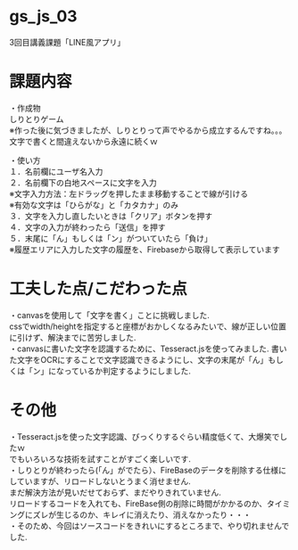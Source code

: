 # gs_js_03
3回目講義課題「LINE風アプリ」

# 課題内容  
・作成物    
しりとりゲーム  
※作った後に気づきましたが、しりとりって声でやるから成立するんですね。。。  文字で書くと間違えないから永遠に続くｗ


・使い方  
１．名前欄にユーザ名入力  
２．名前欄下の白地スペースに文字を入力  
※文字入力方法：左ドラッグを押したまま移動することで線が引ける  
※有効な文字は「ひらがな」と「カタカナ」のみ  
３．文字を入力し直したいときは「クリア」ボタンを押す  
４．文字の入力が終わったら「送信」を押す  
５．末尾に「ん」もしくは「ン」がついていたら「負け」  
※履歴エリアに入力した文字の履歴を、Firebaseから取得して表示しています  


# 工夫した点/こだわった点  
・canvasを使用して「文字を書く」ことに挑戦しました.  
cssでwidth/heightを指定すると座標がおかしくなるみたいで、線が正しい位置に引けず、解決までに苦労しました.  
・canvasに書いた文字を認識するために、Tesseract.jsを使ってみました.
書いた文字をOCRにすることで文字認識できるようにし、文字の末尾が「ん」もしくは「ン」になっているか判定するようにしました.



# その他  
・Tesseract.jsを使った文字認識、びっくりするぐらい精度低くて、大爆笑でしたｗ  
でもいろいろな技術を試すことがすごく楽しいです.  
・しりとりが終わったら(「ん」がでたら）、FireBaseのデータを削除する仕様にしていますが、リロードしないとうまく消せません.  
まだ解決方法が見いだせておらず、まだやりきれていません.  
リロードするコードを入れても、FireBase側の削除に時間がかかるのか、タイミングにズレが生じるのか、キレイに消えたり、消えなかったり・・・  
・そのため、今回はソースコードをきれいにするところまで、やり切れませんでした.  

